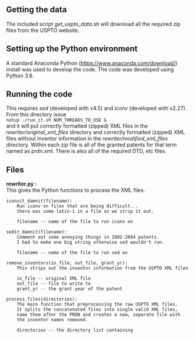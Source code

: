 ## Getting the data
The included script _get\_uspto\_data.sh_ will download all the required zip files from the USPTO website.

## Setting up the Python environment
A standard Anaconda Python (https://www.anaconda.com/download/) install was used to develop the code.
The code was developed using Python 3.6.

## Running the code
This requires _sed_ (developed with v4.5) and _iconv_ (developed with v2.27).
From this directory issue  
`nohup ./run_it.sh NUM_THREADS_TO_USE &`  
and it will put correctly formatted (zipped) XML files in the 
_rewriter/original\_xml\_files_ directory
and correctly formatted (zipped) XML files without inventor information in the 
_rewriter/modified\_xml\_files_ directory.
Within each zip file is all of the granted patents for that term named as prdn.xml.
There is also all of the required DTD, etc files.

## Files
**rewriter.py :**  
This gives the Python functions to process the XML files.  
```
iconvit_damnit(filename):
	Run iconv on files that are being difficult...
	there was some latin-1 in a file so we strip it out.

	filename -- name of the file to run iconv on
```
```
sedit_damnit(filename):
	Comment out some annoying things in 2002-2004 patents.
	I had to make one big string otherwise sed wouldn't run.

	filename -- name of the file to run sed on
```
```
remove_inventors(in_file, out_file, grant_yr):
	This strips out the inventor information from the USPTO XML files

	in_file -- original XML file
	out_file -- file to write to
	grant_yr -- the grant year of the patent
```
```
process_files(directories):
	The main function that preprocessing the raw USPTO XML files.
	It splits the concatenated files into single valid XML files,
	name them after the PRDN and creates a new, separate file with
	the inventor names removed.

	directories -- the directory list containing 
```